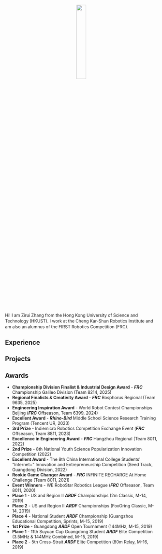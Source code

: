 <!-- ---
aside: false
--- -->

<p align="center">
  <img class="home-cover" src="/icon-round.jpg" width="25%" style="margin-bottom:25px;">
</p>

<div class="bio">
<p>
Hi! I am Zirui Zhang from the Hong Kong University of Science and Technology (HKUST). I work at the Cheng Kar-Shun Robotics Institute and am also an alumnus of the FIRST Robotics Competition (FRC).
</p>
</div>

<script setup>
import { About } from "/global/about.ts"
</script>

## Experience

<BetterExperiences :experiences="About.experiences" />

<!-- <h2>Publications</h2>
<BetterPublications :publications="About.publications" /> -->

## Projects

<BetterPublications :publications="About.projects" />

## Awards

- **Championship Division Finalist & Industrial Design Award** - <span class="frc">FRC</span> Championship Galileo Division (Team 8214, 2025)
- **Regional Finalists & Creativity Award** - <span class="frc">FRC</span> Bosphorus Regional (Team 9635, 2025)
- **Engineering Inspiration Award** - World Robot Contest Championships Beijing (<span class="frc">FRC</span> Offseason, Team 6399, 2024)
- **Excellent Award** - <span class="venue">Rhino-Bird</span> Middle School Science Research Training Program (Tencent UR, 2023)
- **3rd Prize** - Indiemicro Robotics Competition Exchange Event (<span class="frc">FRC</span> Offseason, Team 8811, 2023)
- **Excellence in Engineering Award** - <span class="frc">FRC</span> Hangzhou Regional (Team 8011, 2022)
- **2nd Prize** - 8th National Youth Science Popularization Innovation Competition (2022)
- **Excellent Award** - The 8th China International College Students' "Internet+" Innovation and Entrepreneurship Competition (Seed Track, Guangdong Division, 2022)
- **Rookie Game Changer Award** - <span class="frc">FRC</span> INFINITE RECHARGE At Home Challenge (Team 8011, 2021)
- **Event Winners** - WE RoboStar Robotics League (<span class="frc">FRC</span> Offseason, Team 8011, 2020)
- **Place 1** - US and Region II <span class="ardf">ARDF</span> Championships (2m Classic, M-14, 2019)
- **Place 2** - US and Region II <span class="ardf">ARDF</span> Championships (FoxOring Classic, M-14, 2019)
- **Place 4** - National Student <span class="ardf">ARDF</span> Championship (Guangzhou Educational Competition, Sprints, M-15, 2019)
- **1st Prize** - Guangdong <span class="ardf">ARDF</span> Open Tournament (144MHz, M-15, 2019)
- **Place 1** - 11th Suyuan Cup Guangdong Student <span class="ardf">ARDF</span> Elite Competition (3.5MHz & 144MHz Combined, M-15, 2019)
- **Place 2** - 5th Cross-Strait <span class="ardf">ARDF</span> Elite Competition (80m Relay, M-16, 2019)

<style scoped>
.bio p {
  line-height: 1.35;
  margin-bottom: 1.2rem;
}

.venue{
  color: var(--vp-c-green-2);
  font-style: italic;
  font-weight: bold;
}

.frc{
  color: var(--vp-c-red-2);
  font-style: italic;
  font-weight: bold;
}

.ardf{
  color: var(--vp-c-indigo-2);
  font-style: italic;
  font-weight: bold;
}
</style>
